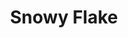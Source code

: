 ---
pid: llp106
title: Snowy Flake
location_transcription: In the middle of the Rothman Ice Rink
coordinates: "[-75.164567168091, 39.952780075446]"
zipcode: '19119'
gen_neighborhood: Northwest Philadelphia
neighborhood: Mount Airy
outside_phl: 
age: '11'
age_range: 6-13
instagram: 
image_file_name: llp_106.jpg
proposal_transcription: giant snowflake on a pedestal.  It reads //Here lies all the
  snow flakes eaten by people//.
topic: Food,Youth
topic_summary: 0, 0, 0
type: Shrine,Sculpture Statue
keywords_other: 
credit: May
image_labels: 
twitter: 
facebook: 
permalink: "/monuments/llp106/"
layout: item-page
---